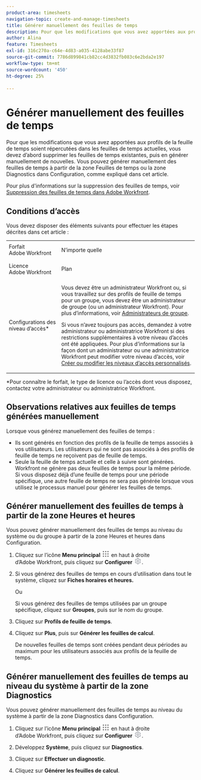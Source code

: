 ```yaml
---
product-area: timesheets
navigation-topic: create-and-manage-timesheets
title: Générer manuellement des feuilles de temps
description: Pour que les modifications que vous avez apportées aux profils de la feuille de temps soient répercutées dans les feuilles de temps actuelles, vous devez d’abord supprimer les feuilles de temps existantes, puis en générer manuellement de nouvelles. Vous pouvez générer manuellement des feuilles de temps à partir de la zone Feuilles de temps ou la zone Diagnostics dans Configuration, comme expliqué dans cet article.
author: Alina
feature: Timesheets
exl-id: 316c270a-c64e-4d83-a035-4128abe33f87
source-git-commit: 7786d899841cb82cc4d3832fb083c6e2bda2e197
workflow-type: tm+mt
source-wordcount: '450'
ht-degree: 25%

---
```


# Générer manuellement des feuilles de temps

Pour que les modifications que vous avez apportées aux profils de la feuille de temps soient répercutées dans les feuilles de temps actuelles, vous devez d’abord supprimer les feuilles de temps existantes, puis en générer manuellement de nouvelles. Vous pouvez générer manuellement des feuilles de temps à partir de la zone Feuilles de temps ou la zone Diagnostics dans Configuration, comme expliqué dans cet article.

Pour plus d&#39;informations sur la suppression des feuilles de temps, voir [Suppression des feuilles de temps dans Adobe Workfront](../../timesheets/create-and-manage-timesheets/delete-timesheets.md).

## Conditions d’accès

Vous devez disposer des éléments suivants pour effectuer les étapes décrites dans cet article :

<table style="table-layout:auto"> 
 <col> 
 <col> 
 <tbody> 
  <tr> 
   <td role="rowheader">Forfait Adobe Workfront</td> 
   <td> <p>N’importe quelle</p> </td> 
  </tr> 
  <tr> 
   <td role="rowheader">Licence Adobe Workfront</td> 
   <td> <p>Plan </p> </td> 
  </tr> 
  <tr> 
   <td role="rowheader">Configurations des niveau d’accès*</td> 
   <td> <p>Vous devez être un administrateur Workfront ou, si vous travaillez sur des profils de feuille de temps pour un groupe, vous devez être un administrateur de groupe (ou un administrateur Workfront). Pour plus d’informations, voir <a href="../../administration-and-setup/manage-groups/group-roles/group-administrators.md" class="MCXref xref">Administrateurs de groupe</a>.</p> <p>Si vous n’avez toujours pas accès, demandez à votre administrateur ou administratrice Workfront si des restrictions supplémentaires à votre niveau d’accès ont été appliquées. Pour plus d’informations sur la façon dont un administrateur ou une administratrice Workfront peut modifier votre niveau d’accès, voir <a href="../../administration-and-setup/add-users/configure-and-grant-access/create-modify-access-levels.md" class="MCXref xref">Créer ou modifier les niveaux d’accès personnalisés</a>.</p> </td> 
  </tr> 
 </tbody> 
</table>

&#42;Pour connaître le forfait, le type de licence ou l’accès dont vous disposez, contactez votre administrateur ou administratrice Workfront.

## Observations relatives aux feuilles de temps générées manuellement

Lorsque vous générez manuellement des feuilles de temps :

* Ils sont générés en fonction des profils de la feuille de temps associés à vos utilisateurs. Les utilisateurs qui ne sont pas associés à des profils de feuille de temps ne reçoivent pas de feuille de temps. 
* Seule la feuille de temps actuelle et celle à suivre sont générées. Workfront ne génère pas deux feuilles de temps pour la même période. Si vous disposez déjà d’une feuille de temps pour une période spécifique, une autre feuille de temps ne sera pas générée lorsque vous utilisez le processus manuel pour générer les feuilles de temps.

## Générer manuellement des feuilles de temps à partir de la zone Heures et heures

Vous pouvez générer manuellement des feuilles de temps au niveau du système ou du groupe à partir de la zone Heures et heures dans Configuration.

1. Cliquez sur l’icône **Menu principal** ![](assets/main-menu-icon.png) en haut à droite d’Adobe Workfront, puis cliquez sur **Configurer** ![](assets/gear-icon-settings.png).

1. Si vous générez des feuilles de temps en cours d’utilisation dans tout le système, cliquez sur **Fiches horaires et heures.**

   Ou

   Si vous générez des feuilles de temps utilisées par un groupe spécifique, cliquez sur **Groupes**, puis sur le nom du groupe.

1. Cliquez sur **Profils de feuille de temps**.
1. Cliquez sur **Plus**, puis sur **Générer les feuilles de calcul**.

   De nouvelles feuilles de temps sont créées pendant deux périodes au maximum pour les utilisateurs associés aux profils de la feuille de temps.

## Générer manuellement des feuilles de temps au niveau du système à partir de la zone Diagnostics

Vous pouvez générer manuellement des feuilles de temps au niveau du système à partir de la zone Diagnostics dans Configuration.

1. Cliquez sur l’icône **Menu principal** ![](assets/main-menu-icon.png) en haut à droite d’Adobe Workfront, puis cliquez sur **Configurer** ![](assets/gear-icon-settings.png).

1. Développez **Système**, puis cliquez sur **Diagnostics**.

1. Cliquez sur **Effectuer un diagnostic**. 
1. Cliquez sur **Générer les feuilles de calcul**.
